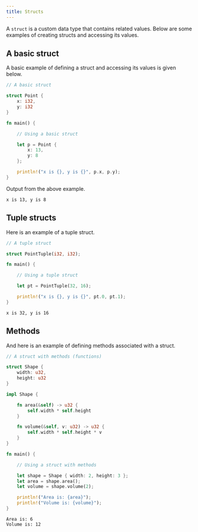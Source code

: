 ```yaml
---
title: Structs
---
```


A `struct` is a custom data type that contains related values. Below are some examples of creating structs and accessing its values.

## A basic struct

A basic example of defining a struct and accessing its values is given below.

```rust
// A basic struct

struct Point {
    x: i32,
    y: i32
}

fn main() {

    // Using a basic struct

    let p = Point {
        x: 13,
        y: 8
    };

    println!("x is {}, y is {}", p.x, p.y);
}
```

Output from the above example.

```
x is 13, y is 8
```

## Tuple structs

Here is an example of a tuple struct.

```rust
// A tuple struct

struct PointTuple(i32, i32);

fn main() {

    // Using a tuple struct

    let pt = PointTuple(32, 16);

    println!("x is {}, y is {}", pt.0, pt.1);
}
```

```
x is 32, y is 16
```

## Methods

And here is an example of defining methods associated with a struct.

```rust
// A struct with methods (functions)

struct Shape {
    width: u32,
    height: u32
}

impl Shape {

    fn area(&self) -> u32 {
        self.width * self.height
    }

    fn volume(&self, v: u32) -> u32 {
        self.width * self.height * v
    }
}

fn main() {

    // Using a struct with methods

    let shape = Shape { width: 2, height: 3 };
    let area = shape.area();
    let volume = shape.volume(2);

    println!("Area is: {area}");
    println!("Volume is: {volume}");
}
```

```
Area is: 6
Volume is: 12
```
